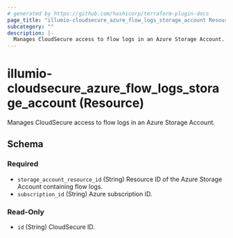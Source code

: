 ```yaml
---
# generated by https://github.com/hashicorp/terraform-plugin-docs
page_title: "illumio-cloudsecure_azure_flow_logs_storage_account Resource - illumio-cloudsecure"
subcategory: ""
description: |-
  Manages CloudSecure access to flow logs in an Azure Storage Account.
---
```


# illumio-cloudsecure_azure_flow_logs_storage_account (Resource)

Manages CloudSecure access to flow logs in an Azure Storage Account.



<!-- schema generated by tfplugindocs -->
## Schema

### Required

- `storage_account_resource_id` (String) Resource ID of the Azure Storage Account containing flow logs.
- `subscription_id` (String) Azure subscription ID.

### Read-Only

- `id` (String) CloudSecure ID.
